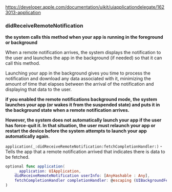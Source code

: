 
## 

https://developer.apple.com/documentation/uikit/uiapplicationdelegate/1623013-application

### didReceiveRemoteNotification

**the system calls this method when your app is running in the foreground or background**

When a remote notification arrives, the system displays the notification to the user and launches the app in the background (if needed) so that it can call this method. 

Launching your app in the background gives you time to process the notification and download any data associated with it, minimizing the amount of time that elapses between the arrival of the notification and displaying that data to the user.


**if you enabled the remote notifications background mode, the system launches your app (or wakes it from the suspended state) and puts it in the background state when a remote notification arrives.**

**However, the system does not automatically launch your app if the user has force-quit it. In that situation, the user must relaunch your app or restart the device before the system attempts to launch your app automatically again.**

`application(_:didReceiveRemoteNotification:fetchCompletionHandler:)` - Tells the app that a remote notification arrived that indicates there is data to be fetched.

```swift
optional func application(
    _ application: UIApplication,
    didReceiveRemoteNotification userInfo: [AnyHashable : Any],
    fetchCompletionHandler completionHandler: @escaping (UIBackgroundFetchResult) -> Void
)
```